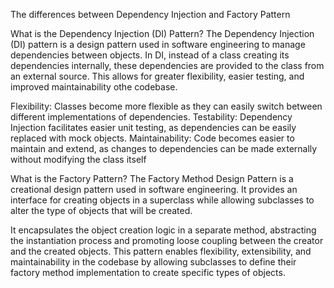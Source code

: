 The differences between Dependency Injection and Factory Pattern

What is the Dependency Injection (DI) Pattern?
The Dependency Injection (DI) pattern is a design pattern used in software engineering to manage dependencies between objects. In DI, instead of a class creating its dependencies internally, these dependencies are provided to the class from an external source. This allows for greater flexibility, easier testing, and improved maintainability othe codebase.

Flexibility: Classes become more flexible as they can easily switch between different implementations of dependencies.
Testability: Dependency Injection facilitates easier unit testing, as dependencies can be easily replaced with mock objects.
Maintainability: Code becomes easier to maintain and extend, as changes to dependencies can be made externally without modifying the class itself

What is the Factory Pattern?
The Factory Method Design Pattern is a creational design pattern used in software engineering. It provides an interface for creating objects in a superclass while allowing subclasses to alter the type of objects that will be created.

It encapsulates the object creation logic in a separate method, abstracting the instantiation process and promoting loose coupling between the creator and the created objects.
This pattern enables flexibility, extensibility, and maintainability in the codebase by allowing subclasses to define their factory method implementation to create specific types of objects.

  

